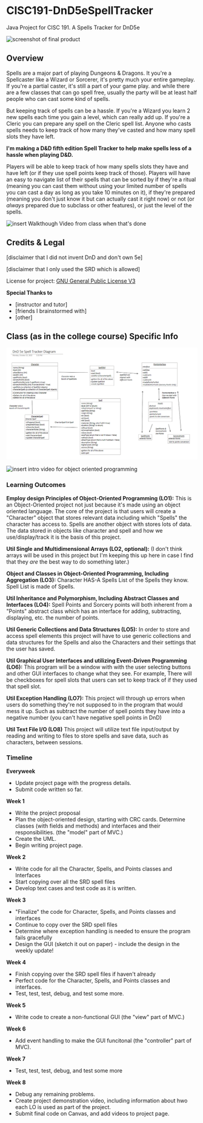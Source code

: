 # CISC191-DnD5eSpellTracker
Java Project for CISC 191. A Spells Tracker for DnD5e

![screenshot of final product]()

## Overview

Spells are a major part of playing Dungeons & Dragons. It you're a Spellcaster like a Wizard or Sorcerer, it's pretty much your entire gameplay. If you're a partial caster, it's still a part of your game play. and while there are a few classes that can go spell free, usually the party will be at least half people who can cast some kind of spells.

But keeping track of spells can be a hassle. If you're a Wizard you learn 2 new spells each time you gain a level, which can really add up. If you're a Cleric you can prepare any spell on the Cleric spell list. Anyone who casts spells needs to keep track of how many they've casted and how many spell slots they have left.

__I'm making a D&D fifth edition Spell Tracker to help make spells less of a hassle when playing D&D.__

Players will be able to keep track of how many spells slots they have and have left (or if they use spell points keep track of those). Players will have an easy to navigate list of their spells that can be sorted by if they're a ritual (meaning you can cast them without using your limited number of spells you can cast a day as long as you take 10 minutes on it), if they're prepared (meaning you don't just know it but can actually cast it right now) or not (or *always* prepared due to subclass or other features), or just the level of the spells. 

![insert Walkthough Video from class when that's done]()

## Credits & Legal

[disclaimer that I did not invent DnD and don't own 5e]

[disclaimer that I only used the SRD which is allowed]

License for project: [GNU General Public License V3](LICENSE)

__Special Thanks to__
 - [instructor and tutor]
 - [friends I brainstormed with]
 - [other]

## Class (as in the college course) Specific Info

![Diagram of the project plan](./assets/ProgramDiagram.PNG)

![insert intro video for object oriented programming]()

### Learning Outcomes

__Employ design Principles of Object-Oriented Programming (LO1):__
This is an Object-Oriented project not just because it's made using an object oriented language. The core of the project is that users will create a "Character" object that stores relevant data including which "Spells" the character has access to. Spells are another object with stores lots of data. The data stored in objects like character and spell and how we use/display/track it is the basis of this project. 

__Util Single and Multidimensional Arrays (LO2, optional):__
(I don't think arrays will be used in this project but I'm keeping this up here in case I find that they *are* the best way to do something later.)

__Object and Classes in Object-Oriented Programming, Including Aggregation (LO3):__
Character HAS-A Spells List of the Spells they know.
Spell List is made of Spells.

__Util Inheritance and Polymorphism, Including Abstract Classes and Interfaces (LO4):__
Spell Points and Sorcery points will both inherent from a "Points" abstract class which has an interface for adding, subtracting, displaying, etc. the number of points.

__Util Generic Collections and Data Structures (LO5):__
In order to store and access spell elements this project will have to use generic collections and data structures for the Spells and also the Characters and their settings that the user has saved.

__Util Graphical User Interfaces and utilizing Event-Driven Programming (LO6):__
This program will be a window with with the user selecting buttons and other GUI interfaces to change what they see. For example, There will be checkboxes for spell slots that users can set to keep track of if they used that spell slot.

__Util Exception Handling (LO7):__
This project will through up errors when users do something they're not supposed to in the program that would mess it up. Such as subtract the number of spell points they have into a negative number (you can't have negative spell points in DnD)

__Util Text File I/O (LO8)__
This project will utilize text file input/output by reading and writing to files to store spells and save data, such as characters, between sessions.

### Timeline
__Everyweek__
 - Update project page with the progress details.
 - Submit code written so far.

__Week 1__
 - Write the project proposal
 - Plan the object-oriented design, starting with CRC cards. Determine classes (with fields and methods) and interfaces and their responsibilities. (the "model" part of MVC.)
 - Create the UML.
 - Begin writing project page.

__Week 2__
 - Write code for all the Character, Spells, and Points classes and Interfaces
 - Start copying over all the SRD spell files
 - Develop text cases and test code as it is written.

__Week 3__
 - "Finalize" the code for Character, Spells, and Points classes and interfaces
 - Continue to copy over the SRD spell files
 - Determine where exception handling is needed to ensure the program fails gracefully
 - Design the GUI (sketch it out on paper) - include the design in the weekly update!

__Week 4__
 - Finish copying over the SRD spell files if haven't already
 - Perfect code for the Character, Spells, and Points classes and interfaces.
 - Test, test, test, debug, and test some more.

__Week 5__
 - Write code to create a non-functional GUI (the "view" part of MVC.)

__Week 6__
 - Add event handling to make the GUI funcitonal (the "controller" part of MVC).

__Week 7__
 - Test, test, test, debug, and test some more

__Week 8__
 - Debug any remaining problems.
 - Create project demonstration video, including information about hwo each LO is used as part of the project.
 - Submit final code on Canvas, and add videos to project page.
